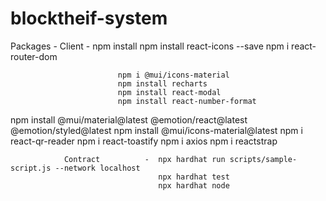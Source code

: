 # blocktheif-system

Packages    -    Client   -  npm install 
                            npm install react-icons --save
                            npm i react-router-dom


                            npm i @mui/icons-material
                            npm install recharts
                            npm install react-modal
                            npm install react-number-format
npm install @mui/material@latest @emotion/react@latest @emotion/styled@latest
npm install @mui/icons-material@latest
npm i react-qr-reader
npm i react-toastify
npm i axios
npm i reactstrap



                Contract          -  npx hardhat run scripts/sample-script.js --network localhost 
                                     npx hardhat test
                                     npx hardhat node